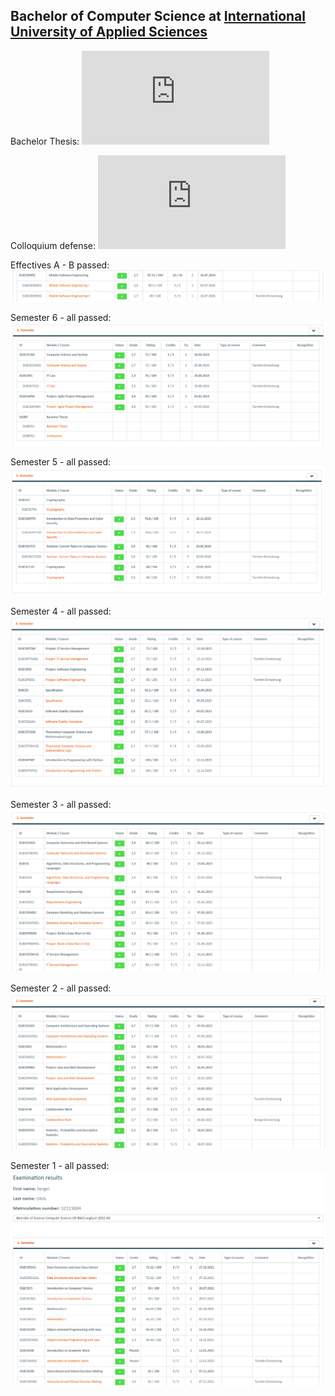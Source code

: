 ## Bachelor of Computer Science at [International University of Applied Sciences](https://www.iu.org/bachelor/computer-science)

Bachelor Thesis: ![PDF](https://github.com/Wolfram-180/Bachelor-Computer-Science/blob/main/20250326_Ulvis_Sergei_32113004_bachelor_thesis_nopers.pdf)

Colloquium defense: ![PDF](https://github.com/Wolfram-180/Bachelor-Computer-Science/blob/main/Colloquium_080425_nopers.pdf)

Effectives A - B passed:
![Semester 5](effectives_a_b.png)

Semester 6 - all passed:
![Semester 5](semester_6.png)

Semester 5 - all passed:
![Semester 5](https://github.com/Wolfram-180/Bachelor-Computer-Science/blob/main/semester_5.png)

Semester 4 - all passed:
![Semester 4](semester_4.png)  

Semester 3 - all passed:
![Semester 3](semester_3.png)

Semester 2 - all passed:
![Semester 2](semester_2.png)

Semester 1 - all passed:
![Semester 1](semester_1.png)
